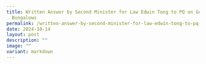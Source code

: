 ```yaml
---
title: Written Answer by Second Minister for Law Edwin Tong to PQ on Good Class
  Bungalows
permalink: /written-answer-by-second-minister-for-law-edwin-tong-to-pq-on-good-class-bungalows/
date: 2024-10-14
layout: post
description: ""
image: ""
variant: markdown
---
```

